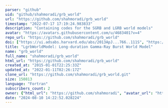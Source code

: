 ```yaml
---
parser: "github"
uid: "github/shahmoradi/grb_world"
url: "https://github.com/shahmoradi/grb_world"
timestamp: "2022-07-17 17:19:24.983833"
description: "Containing codes for the SGRB and LGRB world models"
avatar: "https://avatars.githubusercontent.com/u/4683401?v=4"
repo_url: "https://github.com/shahmoradi/grb_world"
doi: ["https://ui.adsabs.harvard.edu/abs/2013ApJ...766..111S", "https://ui.adsabs.harvard.edu/abs/2017ascl.soft12016S/abstract"]
title: "LgrbWorldModel: Long-duration Gamma-Ray Burst World Model"
name: "grb_world"
full_name: "shahmoradi/grb_world"
html_url: "https://github.com/shahmoradi/grb_world"
created_at: "2015-01-01T22:25:33Z"
updated_at: "2022-01-11T02:26:17Z"
clone_url: "https://github.com/shahmoradi/grb_world.git"
size: 150813
language: "Fortran"
subscribers_count: 2
owner: {"html_url": "https://github.com/shahmoradi", "avatar_url": "https://avatars.githubusercontent.com/u/4683401?v=4", "login": "shahmoradi", "type": "User"}
date: "2024-08-10 14:22:52.028224"
---
```

